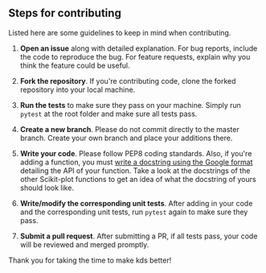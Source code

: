 ## Steps for contributing

Listed here are some guidelines to keep in mind when contributing.

1. **Open an issue** along with detailed explanation. For bug reports, include the code to reproduce the bug. For feature requests, explain why you think the feature could be useful.

2. **Fork the repository**. If you're contributing code, clone the forked repository into your local machine.

3. **Run the tests** to make sure they pass on your machine. Simply run `pytest` at the root folder and make sure all tests pass.

4. **Create a new branch**. Please do not commit directly to the master branch. Create your own branch and place your additions there.

5. **Write your code**. Please follow PEP8 coding standards. Also, if you're adding a function, you must [write a docstring using the Google format](http://sphinxcontrib-napoleon.readthedocs.io/en/latest/example_google.html) detailing the API of your function. Take a look at the docstrings of the other Scikit-plot functions to get an idea of what the docstring of yours should look like.

6. **Write/modify the corresponding unit tests**. After adding in your code and the corresponding unit tests, run `pytest` again to make sure they pass.

7. **Submit a pull request**. After submitting a PR, if all tests pass, your code will be reviewed and merged promptly.

Thank you for taking the time to make kds better!